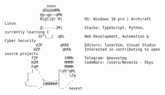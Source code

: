 
````
                  _nnnn_
                 dGGGGMMb
                @p~qp~~qMb          
                M|@||@) M|          OS: Windows 10 pro | Archcraft Linux
                @,----.JM|          Stacks: TypeScript, Python, currently learning C
               JS^\__/  qKL         Web Development, Automation & Cyber Security
              dZP        qKRb       Editors: lunarVim, Visual Studio
             dZP          qKKb      Interested in contributing to open source projects
            fZP            SMMb     Telegram: @nevestpq
            HZM            MMMM     CodeWars: /users/Nevesto - 5kyu
            FqM            MMMM     
          __| ".        |\dS"qML
          |    `.       | `' \Zq
         _)      \.___.,|     .'
         \____   )MMMMMP|   .'
              `-'       `--' nevest
````
<!--
<p align="center">
        <b>Software engineer: Nodejs, python;</b></br>
        </br>
        <img src="https://www.codewars.com/users/Nevesto/badges/small" alt="" srcset="">
</p>
Professional in a lot of things. Like read, i like good books.

```C++
#include <iostream>
#include <stdio.h>

using namespace std::nevest ネベ;

int main() {
    char info[128] = "Software Engineer";

    char langs[3] = { "C++", "Python", "JavaScript", "TypeScript" };
    char knowledge[1] = { "Programming", "Math"};
    return 0; 
}
```
```js
import Developer from 'Nevesto';

class AboutMe extends Developer {
  name = 'Guilherme';
  age = '17';
  appreciations = [Good Books, Ramen Noodles, Coffe];
}

class Skills extends Developer {
  stacks  = ['typescript, python, java, C++'];
  area  = ['web development, automation, reverse engineering'];
  frameworks = ['vue.js, CherryPy'];
  Software = [Visual Studio Code, Visual Studio, Unity];
}
```
-->

